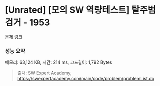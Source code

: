 # [Unrated] [모의 SW 역량테스트] 탈주범 검거 - 1953 

[문제 링크](https://swexpertacademy.com/main/code/problem/problemDetail.do?contestProbId=AV5PpLlKAQ4DFAUq) 

### 성능 요약

메모리: 63,124 KB, 시간: 214 ms, 코드길이: 1,792 Bytes



> 출처: SW Expert Academy, https://swexpertacademy.com/main/code/problem/problemList.do